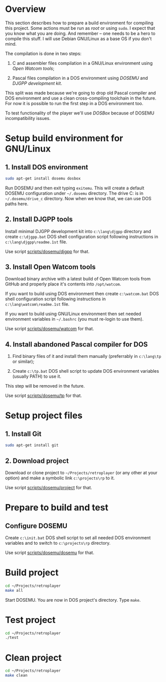 # Overview

This section describes how to prepare a build environment for compiling this project. Some actions must be run as *root* or using `sudo`. I expect that you know what you are doing. And remember – one needs to be a hero to compile this stuff. I will use Debian GNU/Linux as a base OS if you don't mind.

The compilation is done in two steps:

   1) C and assembler files compilation in a GNU/Linux environment using *Open Watcom tools*;

   2) Pascal files compilation in a DOS environment using *DOSEMU* and *DJGPP development kit*.

This split was made because we're going to drop old Pascal compiler and DOS environment and use a clean cross-compiling toolchain in the future. For now it is possible to run the first step in a DOS environment too.

To test functionality of the player we'll use *DOSBox* because of DOSEMU incompatibility issues.

# Setup build environment for GNU/Linux

## 1. Install DOS environment

```sh
sudo apt-get install dosemu dosbox
```

Run DOSEMU and then exit typing `exitemu`. This will create a default DOSEMU configuration under `~/.dosemu` directory. The drive C: is in `~/.dosemu/drive_c` directory. Now when we know that, we can use DOS paths here.

## 2. Install DJGPP tools

Install minimal DJGPP development kit into `c:\lang\djgpp` directory and create `c:\djgpp.bat` DOS shell configuration script following instructions in `c:\lang\djgpp\readme.1st` file.

Use script [scripts/dosemu/djgpp](../scripts/dosemu/djgpp) for that.

## 3. Install Open Watcom tools

Download binary archive with a latest build of Open Watcom tools from GitHub and properly place it's contents into `/opt/watcom`.

If you want to build using DOS environment then create `c:\watcom.bat` DOS shell configuration script following instructions in `c:\lang\watcom\readme.1st` file.

If you want to build using GNU/Linux environment then set needed environment variables in `~/.bashrc` (you must re-login to use them).

Use script [scripts/dosemu/watcom](../scripts/dosemu/watcom) for that.

## 4. Install abandoned Pascal compiler for DOS

   1) Find binary files of it and install them manually (preferrably in `c:\lang\tp` or similar);

   2) Create `c:\tp.bat` DOS shell script to update DOS environment variables (usually PATH) to use it.

This step will be removed in the future.

Use script [scripts/dosemu/tp](../scripts/dosemu/tp) for that.

# Setup project files

## 1. Install Git

```sh
sudo apt-get install git
```

## 2. Download project

Download or clone project to `~/Projects/retroplayer` (or any other at your option) and make a symbolic link `c:\projects\rp` to it.

Use script [scripts/dosemu/project](../scripts/dosemu/project) for that.

# Prepare to build and test

## Configure DOSEMU

Create `c:\init.bat` DOS shell script to set all needed DOS environment variables and to switch to `c:\projects\rp` directory.

Use script [scripts/dosemu/dosemu](../scripts/dosemu/dosemu) for that.

# Build project

```sh
cd ~/Projects/retroplayer
make all
```

Start DOSEMU. You are now in DOS project's directory. Type `make`.

# Test project

```sh
cd ~/Projects/retroplayer
./test
```

# Clean project

```sh
cd ~/Projects/retroplayer
make clean
```
